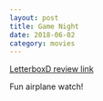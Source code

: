 ```yaml
---
layout: post
title: Game Night
date: 2018-06-02
category: movies
---
```

 
[LetterboxD review link](https://letterboxd.com/samarthbhaskar/film/game-night/s)

Fun airplane watch!